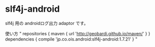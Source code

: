 # slf4j-android
slf4j 用の androidログ出力 adaptor です。

使い方
"
repositories {
    maven { url 'http://geobardi.github.io/maven/' }
}
dependencies {
    compile 'jp.co.ois.android:slf4j-android:1.7.21'
}
"
